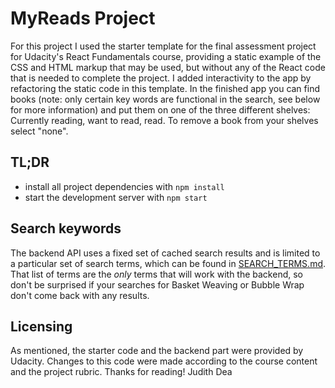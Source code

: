 # MyReads Project

For this project I used the starter template for the final assessment project for Udacity's React Fundamentals course, providing a static example of the CSS and HTML markup that may be used, but without any of the React code that is needed to complete the project. I added interactivity to the app by refactoring the static code in this template.
In the finished app you can find books (note: only certain key words are functional in the search, see below for more information) and put them on one of the three different shelves: Currently reading, want to read, read. To remove a book from your shelves select "none".

## TL;DR

- install all project dependencies with `npm install`
- start the development server with `npm start`

## Search keywords

The backend API uses a fixed set of cached search results and is limited to a particular set of search terms, which can be found in [SEARCH_TERMS.md](SEARCH_TERMS.md). That list of terms are the _only_ terms that will work with the backend, so don't be surprised if your searches for Basket Weaving or Bubble Wrap don't come back with any results.

## Licensing

As mentioned, the starter code and the backend part were provided by Udacity.
Changes to this code were made according to the course content and the project rubric.
Thanks for reading!
Judith Dea
